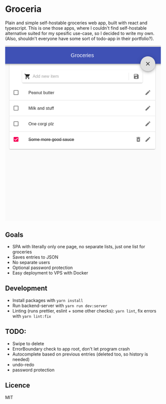 # Groceria
Plain and simple self-hostable groceries web app, built with react and typescript. This is one those apps, where I couldn't find self-hostable alternative suited for my spesific use-case, so I decided to write my own. (Also, shouldn't everyone have some sort of todo-app in their portfolio?).

![Screenshot of app frontpage](screenshot.png)

## Goals
- SPA with literally only one page, no separate lists, just one list for groceries
- Saves entries to JSON
- No separate users
- Optional password protection 
- Easy deployment to VPS with Docker

## Development
- Install packages with `yarn install`
- Run backend-server with `yarn run dev:server`
- Linting (runs prettier, eslint + some other checks): `yarn lint`, fix errors with `yarn lint:fix`

## TODO:
- Swipe to delete
- ErrorBoundary check to app root, don't let program crash
- Autocomplete based on previous entries (deleted too, so history is needed)
- undo-redo
- password protection

## Licence
MIT
